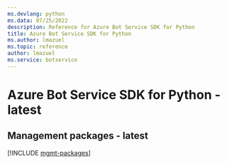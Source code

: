 ```yaml
---
ms.devlang: python
ms.data: 07/25/2022
description: Reference for Azure Bot Service SDK for Python
title: Azure Bot Service SDK for Python
ms.author: lmazuel
ms.topic: reference
author: lmazuel
ms.service: botservice
---
```

# Azure Bot Service SDK for Python - latest

## Management packages - latest
[!INCLUDE [mgmt-packages](bot-service-mgmt-index.md)]